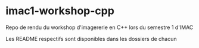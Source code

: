 # imac1-workshop-cpp
Repo de rendu du workshop d'imagererie en C++ lors du semestre 1 d'IMAC

Les README respectifs sont disponibles dans les dossiers de chacun
